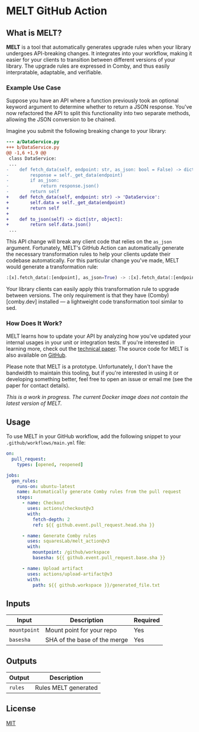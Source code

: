 # MELT GitHub Action

## What is MELT?

**MELT** is a tool that automatically generates upgrade rules when your library undergoes API-breaking changes. 
It integrates into your workflow, making it easier for your clients to transition between different versions of your library.
The upgrade rules are expressed in Comby, and thus easily interpratable, adaptable, and verifiable.

### Example Use Case

Suppose you have an API where a function previously took an optional keyword argument to determine whether to return a JSON response. 
You've now refactored the API to split this functionality into two separate methods, allowing the JSON conversion to be chained.

Imagine you submit the following breaking change to your library:

```diff
--- a/DataService.py
+++ b/DataService.py
@@ -1,6 +1,9 @@
 class DataService:
 ...
-    def fetch_data(self, endpoint: str, as_json: bool = False) -> dict[str, object] | DataService:
-        response = self._get_data(endpoint)
-        if as_json:
-            return response.json()
-        return self
+    def fetch_data(self, endpoint: str) -> 'DataService':
+        self.data = self._get_data(endpoint)
+        return self
+
+    def to_json(self) -> dict[str, object]:
+        return self.data.json()
 ...

```

This API change will break any client code that relies on the `as_json` argument. 
Fortunately, MELT's GitHub Action can automatically generate the necessary transformation rules to help your clients update their codebase automatically. 
For this particular change you've made, MELT would generate a transformation rule:

```python
:[x].fetch_data(:[endpoint], as_json=True) -> :[x].fetch_data(:[endpoint]).to_json()
```

Your library clients can easily apply this transformation rule to upgrade between versions. 
The only requirement is that they have (Comby)[comby.dev] installed — a lightweight code transformation tool similar to sed.

### How Does It Work?

MELT learns how to update your API by analyzing how you've updated your internal usages in your unit or integration tests. If you're interested in learning more, check out the [technical paper](https://arxiv.org/abs/2308.14687v2). The source code for MELT is also available on [GitHub](https://github.com/squaresLab/melt).


Please note that MELT is a prototype. Unfortunately, I don't have the bandwidth to maintain this tooling, but if you're interested in using it or developing something better, feel free to open an issue or email me (see the paper for contact details).

*This is a work in progress. The current Docker image does not contain the latest version of MELT.*

## Usage

To use MELT in your GitHub workflow, add the following snippet to your `.github/workflows/main.yml` file:

```yaml
on:
  pull_request:
    types: [opened, reopened]

jobs:
  gen_rules:
    runs-on: ubuntu-latest
    name: Automatically generate Comby rules from the pull request
    steps:
      - name: Checkout
        uses: actions/checkout@v3
        with:
          fetch-depth: 2
          ref: ${{ github.event.pull_request.head.sha }}

      - name: Generate Comby rules
        uses: squaresLab/melt_action@v3
        with:
          mountpoint: /github/workspace
          basesha: ${{ github.event.pull_request.base.sha }}

      - name: Upload artifact
        uses: actions/upload-artifact@v3
        with:
          path: ${{ github.workspace }}/generated_file.txt
```

## Inputs

| Input       | Description                         | Required |
|-------------|-------------------------------------|----------|
| `mountpoint` | Mount point for your repo           | Yes      |
| `basesha`    | SHA of the base of the merge        | Yes      |

## Outputs

| Output | Description                |
|--------|----------------------------|
| `rules`  | Rules MELT generated       |

## License

[MIT](LICENSE)
